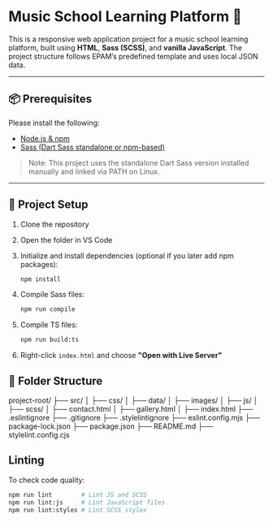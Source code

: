 # Music School Learning Platform 🎵

This is a responsive web application project for a music school learning platform, built using **HTML**, **Sass (SCSS)**, and **vanilla JavaScript**. The project structure follows EPAM’s predefined template and uses local JSON data.

---

## 📦 Prerequisites

Please install the following:

- [Node.js & npm](https://nodejs.org/)
- [Sass (Dart Sass standalone or npm-based)](https://sass-lang.com/install)

> Note: This project uses the standalone Dart Sass version installed manually and linked via PATH on Linux.

---

## 🚀 Project Setup

1. Clone the repository
2. Open the folder in VS Code
3. Initialize and install dependencies (optional if you later add npm packages):
   ```bash
   npm install
   ```
4. Compile Sass files:
   ```bash
   npm run compile
   ```
5. Compile TS files:
   ```bash
   npm run build:ts
   ```

6. Right-click `index.html` and choose **"Open with Live Server"**

## 📁 Folder Structure

project-root/
├── src/
│   ├── css/
│   ├── data/
│   ├── images/
│   ├── js/
│   ├── scss/
│   ├── contact.html
│   ├── gallery.html
│   ├── index.html
├── .eslintignore
├── .gitignore
├── .stylelintignore
├── eslint.config.mjs
├── package-lock.json
├── package.json
├── README.md
├── stylelint.config.cjs


## Linting

To check code quality:

```bash
npm run lint        # Lint JS and SCSS
npm run lint:js     # Lint JavaScript files
npm run lint:styles # Lint SCSS styles
```